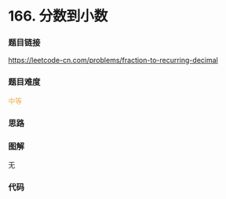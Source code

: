 # 166. 分数到小数

### 题目链接

https://leetcode-cn.com/problems/fraction-to-recurring-decimal

### 题目难度

<font color=#F0AD4E>中等</font>

### 思路



### 图解

无

### 代码

```python
```